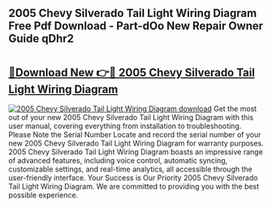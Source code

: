## 2005 Chevy Silverado Tail Light Wiring Diagram Free Pdf Download - Part-dOo New Repair Owner Guide qDhr2

# <h2><a href="http://dfj9ba.blite.top/?on=2005+Chevy+Silverado+Tail+Light+Wiring+Diagram">🔗Download New 👉🔴 2005 Chevy Silverado Tail Light Wiring Diagram</a></h2>

[![2005 Chevy Silverado Tail Light Wiring Diagram download](https://i.imgur.com/lujVjoI.png)](http://dfj9ba.blite.top/?on=2005+Chevy+Silverado+Tail+Light+Wiring+Diagram)
Get the most out of your new 2005 Chevy Silverado Tail Light Wiring Diagram with this user manual, covering everything from installation to troubleshooting. Please Note the Serial Number Locate and record the serial number of your new 2005 Chevy Silverado Tail Light Wiring Diagram for warranty purposes. 2005 Chevy Silverado Tail Light Wiring Diagram boasts an impressive range of advanced features, including voice control, automatic syncing, customizable settings, and real-time analytics, all accessible through the user-friendly interface. Your Success is Our Priority 2005 Chevy Silverado Tail Light Wiring Diagram. We are committed to providing you with the best possible experience.
